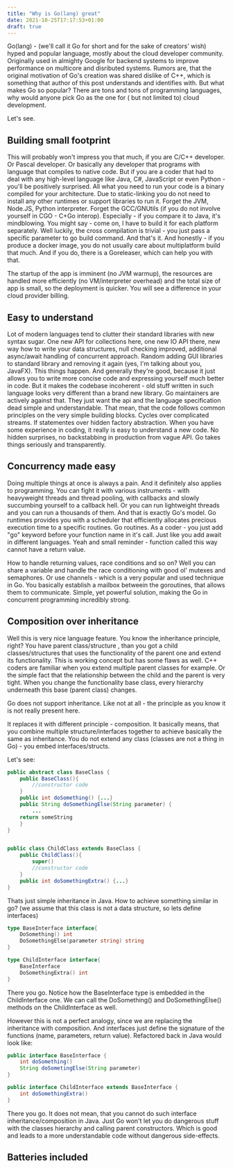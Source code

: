 ```yaml
---
title: "Why is Go(lang) great"
date: 2021-10-25T17:17:53+01:00
draft: true
---
```


Go(lang) - (we'll call it Go for short and for the sake of creators' wish) hyped and popular language, mostly about the cloud developer community.
Originally used in almighty Google for backend systems to improve performance on multicore and disributed systems. Rumors are, that the original
motivation of Go's creation was shared dislike of C++, which is something that author of this post understands and identifies with.
But what makes Go so popular? There are tons and tons of programming languages, why would anyone pick Go as the one  for ( but not limited to) cloud development.

Let's see.

## Building small footprint

This will probably won't impress you that much, if you are C/C++ developer. Or Pascal developer. Or basically any developer that
programs with language that compiles to native code. But if you are a coder that had to deal with any high-level language
like Java, C#, JavaScript or even Python  - you'll be positively surprised. 
All what you need to run your code is a binary compiled for your architecture. Due to static-linking you do not need to install any other runtimes or 
support libraries to run it. Forget the JVM, Node.JS, Python interpreter. Forget the GCC/GNUtils (if you do not involve yourself in CGO - C+Go interop).
Especially - if you compare it to Java, it's mindblowing. You might say - come on, I have to build it for each platform separately. 
Well luckily, the cross compilation is trivial - you just pass a specific parameter to go build command. And that's it. 
And honestly - if you produce a docker image, you do not usually care about multiplatform build that much. And if you do, there is a Goreleaser, which can help you with that.

The startup of the app is imminent (no JVM warmup), the resources are handled more efficiently (no VM/interpreter overhead) and the total size of app is small, so the deployment is quicker.
You will see a difference in your cloud provider billing.


## Easy to understand

Lot of modern languages tend to clutter their standard libraries with new syntax sugar. One new API for collections here, one new IO API there, new way how to write your data structures, 
null checking improved, additional async/await handling of concurrent approach. Random adding GUI libraries to standard library and removing it again (yes, I'm talking about you, JavaFX).
This things happen. And generally they're good, because it just allows you to write more concise code and expressing yourself much better in code.
But it makes the codebase incoherent - old stuff written in such language looks very different than a brand new library.
Go maintainers are actively against that. They just want the api and the language specification dead simple and understandable.
That mean, that the code follows common principles on the very simple building blocks.
Cycles over complicated streams.
If statementes over hidden factory abstraction.
When you have some experience in coding, it really is  easy to understand a new code. No hidden surprises, no backstabbing in production from vague API.
Go takes things seriously and transparently.

## Concurrency made easy

Doing multiple things at once is always a pain. And it definitely also applies to programming.
You can fight it with various instruments - with heavyweight threads and thread pooling, with callbacks and slowly succumbing yourself to a callback hell.
Or you can run lightweight threads and you can run a thousands of them. And that is exactly Go's model.
Go runtimes provides you with a scheduler that efficiently allocates precious execution time to a specific routines. Go routines.
As a coder - you just add "go" keyword before your function name in it's call. Just like you add await in different languages.
Yeah and small reminder - function called this way cannot have a return value.

How to handle returning values, race conditions and so on? 
Well you can share a variable and handle the race conditioning with good ol' mutexes and semaphores.
Or use channels - which is a very popular and used technique in Go. You basically establish a mailbox betweein the goroutines, that allows them to communicate.
Simple, yet powerful solution, making the Go in concurrent programming incredibly strong.
## Composition over inheritance

Well this is very nice language feature. You know the inheritance principle, right? You have parent class/structure , than you got a child classes/structures that uses the functionality of the parent one
and extend its functionality. This is working concept but has some flaws as well. C++ coders are familiar when you extend multiple parent classes for example.
Or the simple fact that the relationship between the child and the parent is very tight. When you change the functionality base class, every hierarchy underneath this base (parent class) changes.

Go does not support inheritance. Like not at all - the principle as you know it is not really present here.

It replaces it with different principle - composition. 
It basically means, that you combine multiple structure/interfaces together to achieve basically the same as inheritance.
You do not extend any class (classes are not a thing in Go) - you embed interfaces/structs.

Let's see:
```java
public abstract class BaseClass {
    public BaseClass(){
        //constructor code
    }
    public int doSomething() {...}
    public String doSomethingElse(String parameter) {
        ...
    return someString
    }
}


public class ChildClass extends BaseClass {
    public ChildClass(){
        super()
        //constructor code
    }
    public int doSomethingExtra() {...}
}
```

Thats just simple inheritance in Java. How to achieve something similar in go? (we assume that this class is not a data structure, so lets define interfaces)

```go
type BaseInterface interface{
    DoSomething() int
    DoSomethingElse(parameter string) string
} 

type ChildInterface interface{
    BaseInterface
    DoSomethingExtra() int 
}
```

There you go. Notice how the BaseInterface type is embedded in the ChildInterface one.
We can call the DoSomething() and DoSomethingElse() methods on the ChildInterface as well.

However this is not a perfect analogy, since we are replacing the inheritance with composition. 
And interfaces just define the signature of the functions (name, parameters, return value). 
Refactored back in Java would look like:

```java
public interface BaseInterface {
    int doSomething()
    String doSometingElse(String parameter)
}

public interface ChildInterface extends BaseInterface {
    int doSomethingExtra()
}

```

There you go. It does not mean, that you cannot do such interface inheritance/composition in Java.
Just Go won't let you do dangerous stuff with the classes hierarchy and calling parent constructors.
Which is good and leads to a more understandable code without dangerous side-effects.


## Batteries included
